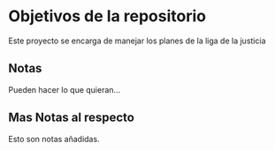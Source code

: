 # Objetivos de la repositorio

Este proyecto se encarga de manejar los planes de la liga de la justicia


## Notas
Pueden hacer lo que quieran...

## Mas Notas al respecto
Esto son notas añadidas.